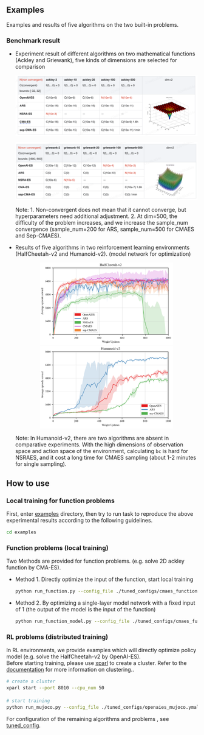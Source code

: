 
## Examples
Examples and results of five algorithms on the two built-in problems.
### Benchmark result
+ Experiment result of different algorithms on two mathematical functions (Ackley and Griewank), five kinds of dimensions are selected for comparison

    <p align="center">
    <img src=".results/ackley_results.png" alt="ackley_results">
    </p>
    <p align="center">
    <img src=".results/griewank_results.png" alt="griewank_results">
    </p>       

    Note: 1. Non-convergent does not mean that it cannot converge, but hyperparameters need additional adjustment. 2. At dim=500, the difficulty of the problem increases, and we increase the sample_num convergence (sample_num=200 for ARS, sample_num=500 for CMAES and Sep-CMAES).  

+ Results of five algorithms in two reinforcement learning environments (HalfCheetah-v2 and Humanoid-v2). (model network for optimization)

    <p align="center">
    <img src=".results/HalfCheetah-v2.png" width="350" alt="HalfCheetah-v2"/><img src=".results/Humanoid-v2.png" width="350" alt="Humanoid-v2"/>
    </p>

    Note: In Humanoid-v2, there are two algorithms are absent in comparative experiments. With the high dimensions of observation space and action space of the environment,  calculating `bc` is hard for NSRAES, and it cost a long time for CMAES sampling (about 1-2 minutes for single sampling).

## How to use
### Local training for function problems
First, enter [examples](../examples) directory, then try to run task to reproduce the above experimental results according to the following guidelines.
```bash
cd examples
```

### Function problems (local training)
Two Methods are provided for function problems. (e.g. solve 2D ackley function by CMA-ES).
- Method 1. Directly optimize the input of the function, start local training
    ```bash
    python run_function.py --config_file ./tuned_configs/cmaes_function.ymal
    ```
- Method 2. By optimizing a single-layer model network with a fixed input of 1 (the output of the model is the input of the function)
    ```bash
    python run_function_model.py --config_file ./tuned_configs/cmaes_function_model.ymal
    ```

### RL problems (distributed training)
In RL environments, we provide examples which will directly optimize policy model (e.g. solve the HalfCheetah-v2 by OpenAI-ES).  
Before starting training, please use [xparl](https://parl.readthedocs.io/en/latest/parallel_training/setup.html) to create a cluster. Refer to the [documentation](https://parl.readthedocs.io/en/latest/parallel_training/setup.html) for more information on clustering..

```bash
# create a cluster
xparl start --port 8010 --cpu_num 50

# start training
python run_mujoco.py --config_file ./tuned_configs/openaies_mujoco.ymal
```
For configuration of the remaining algorithms and problems
, see [tuned_config](./tuned_configs).
